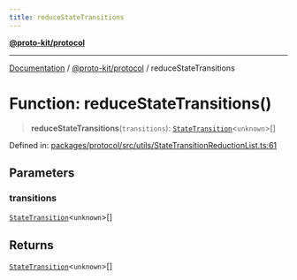 ```yaml
---
title: reduceStateTransitions
---
```


[**@proto-kit/protocol**](../README.md)

***

[Documentation](../../../README.md) / [@proto-kit/protocol](../README.md) / reduceStateTransitions

# Function: reduceStateTransitions()

> **reduceStateTransitions**(`transitions`): [`StateTransition`](../classes/StateTransition.md)\<`unknown`\>[]

Defined in: [packages/protocol/src/utils/StateTransitionReductionList.ts:61](https://github.com/proto-kit/framework/blob/b953c754e500c62f01fbbd6d09adfb2f5577269d/packages/protocol/src/utils/StateTransitionReductionList.ts#L61)

## Parameters

### transitions

[`StateTransition`](../classes/StateTransition.md)\<`unknown`\>[]

## Returns

[`StateTransition`](../classes/StateTransition.md)\<`unknown`\>[]
